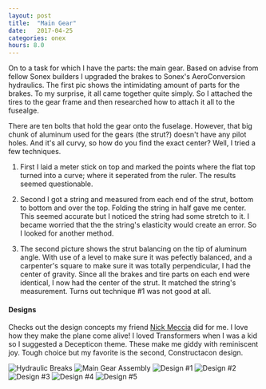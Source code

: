 ```yaml
---
layout: post
title:  "Main Gear"
date:   2017-04-25 
categories: onex
hours: 8.0
---
```


On to a task for which I have the parts: the main gear.  Based on advise from fellow Sonex builders I upgraded the brakes to Sonex's AeroConversion hydraulics.  The first pic shows the intimidating amount of parts for the brakes.  To my surprise, it all came together quite simply.  So I attached the tires to the gear frame and then researched how to attach it all to the fusealge.  
  
There are ten bolts that hold the gear onto the fuselage.  However, that big chunk of aluminum used for the gears (the strut?) doesn't have any pilot holes. And it's all curvy, so how do you find the exact center?  Well, I tried a few techniques.  

 1) First I laid a meter stick on top and marked the points where the flat top turned into a curve; where it seperated from the ruler.  The results seemed questionable.  
 
 2) Second I got a string and measured from each end of the strut, bottom to bottom and over the top.  Folding the string in half gave me center.  This seemed accurate but I noticed the string had some stretch to it.  I became worried that the the string's elasticity would create an error.  So I looked for another method.
 
 3) The second picture shows the strut balancing on the tip of aluminum angle. With use of a level to make sure it was pefectly balanced, and a carpenter's square to make sure it was totally perpendicular, I had the center of gravity.  Since all the brakes and tire parts on each end were identical, I now had the center of the strut.  It matched the string's measurement.  Turns out technique #1 was not good at all.
 
#### Designs

Checks out the design concepts my friend [Nick Meccia](http://nickmeccia.tumblr.com/) did for me.  I love how they make the plane come alive!  I loved Transformers when I was a kid so I suggested a Decepticon theme.  These make me giddy with reminiscent joy.  Tough choice but my favorite is the second, Constructacon design.

![Hydraulic Breaks](/onex/img/2017-04-25/1.jpg)
![Main Gear Assembly](/onex/img/2017-04-25/2.jpg)
![Design #1](/onex/img/2017-04-25/01.png)
![Design #2](/onex/img/2017-04-25/02.png)
![Design #3](/onex/img/2017-04-25/03.png)
![Design #4](/onex/img/2017-04-25/04.png)
![Design #5](/onex/img/2017-04-25/05.png)

